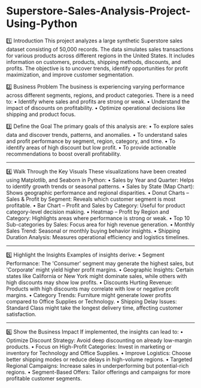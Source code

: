 # Superstore-Sales-Analysis-Project-Using-Python

1️⃣   Introduction
This project analyzes a large synthetic Superstore sales dataset consisting of 50,000 records. The data simulates sales transactions for various products across different regions in the United States. It includes information on customers, products, shipping methods, discounts, and profits. The objective is to uncover trends, identify opportunities for profit maximization, and improve customer segmentation.

2️⃣   Business Problem
The business is experiencing varying performance across different segments, regions, and product categories. There is a need to:
•	Identify where sales and profits are strong or weak.
•	Understand the impact of discounts on profitability.
•	Optimize operational decisions like shipping and product focus.

 3️⃣   Define the Goal
The primary goals of this analysis are:
•	To explore sales data and discover trends, patterns, and anomalies.
•	To understand sales and profit performance by segment, region, category, and time.
•	To identify areas of high discount but low profit.
•	To provide actionable recommendations to boost overall profitability.
________________________________________
4️⃣   Walk Through the Key Visuals
These visualizations have been created using Matplotlib, and Seaborn in Python:
•	Sales by Year and Quarter: Helps to identify growth trends or seasonal patterns.
•	Sales by State (Map Chart): Shows geographic performance and regional disparities.
•	Donut Charts – Sales & Profit by Segment: Reveals which customer segment is most profitable.
•	Bar Chart – Profit and Sales by Category: Useful for product category-level decision making.
•	Heatmap – Profit by Region and Category: Highlights areas where performance is strong or weak.
•	Top 10 Sub-categories by Sales: Focus area for high revenue generation.
•	Monthly Sales Trend: Seasonal or monthly buying behavior insights.
•	Shipping Duration Analysis: Measures operational efficiency and logistics timelines.
________________________________________

5️⃣   Highlight the Insights
Examples of insights derive:
•	Segment Performance: The 'Consumer' segment may generate the highest sales, but 'Corporate' might yield higher profit margins.
•	Geographic Insights: Certain states like California or New York might dominate sales, while others with high discounts may show low profits.
•	Discounts Hurting Revenue: Products with high discounts may correlate with low or negative profit margins.
•	Category Trends: Furniture might generate lower profits compared to Office Supplies or Technology.
•	Shipping Delay Issues: Standard Class might take the longest delivery time, affecting customer satisfaction.
________________________________________
6️⃣   Show the Business Impact
If implemented, the insights can lead to:
•	Optimize Discount Strategy: Avoid deep discounting on already low-margin products.
•	Focus on High-Profit Categories: Invest in marketing or inventory for Technology and Office Supplies.
•	Improve Logistics: Choose better shipping modes or reduce delays in high-volume regions.
•	Targeted Regional Campaigns: Increase sales in underperforming but potential-rich regions.
•	Segment-Based Offers: Tailor offerings and campaigns for more profitable customer segments.

